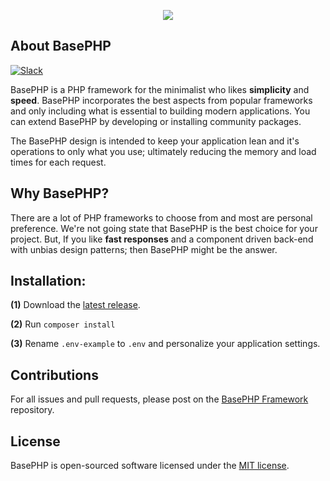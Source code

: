 <p align="center"><img src="http://timothymarois.com/a/basephp2-logo-03-01.svg"></p>

## About BasePHP

[![Slack](http://timothymarois.com/a/slack-02.svg)](https://join.slack.com/t/basephp/shared_invite/enQtNDI0MzQyMDE0MDAwLWU3Nzg0Yjk4MjM0OWVmZDZjMjEyYWE2YjA1ODFhNjI2MzI3MjAyOTIyOTRkMmVlNWNhZWYzMTIwZDJlOWQ2ZTA)

BasePHP is a PHP framework for the minimalist who likes **simplicity** and **speed**. BasePHP incorporates the best aspects from popular frameworks and only including what is essential to building modern applications. You can extend BasePHP by developing or installing community packages.

The BasePHP design is intended to keep your application lean and it's operations to only what you use; ultimately reducing the memory and load times for each request.


## Why BasePHP?

There are a lot of PHP frameworks to choose from and most are personal preference. We're not going state that BasePHP is the best choice for your project. But, If you like **fast responses** and a component driven back-end with unbias design patterns; then BasePHP might be the answer.


## Installation:

**(1)** Download the [latest release](https://github.com/basephp/basephp/archive/1.2.zip).

**(2)** Run `composer install`

**(3)** Rename `.env-example` to `.env` and personalize your application settings.


## Contributions

For all issues and pull requests, please post on the [BasePHP Framework](https://github.com/basephp/framework) repository.


## License

BasePHP is open-sourced software licensed under the [MIT license](https://opensource.org/licenses/MIT).
